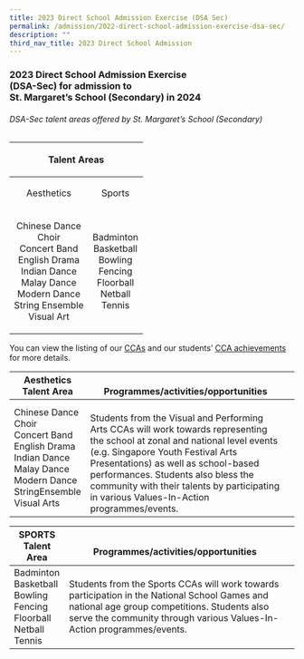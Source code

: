 ```yaml
---
title: 2023 Direct School Admission Exercise (DSA Sec)
permalink: /admission/2022-direct-school-admission-exercise-dsa-sec/
description: ""
third_nav_title: 2023 Direct School Admission
---
```

### 2023 Direct School Admission Exercise <br>(DSA-Sec) for admission to <br>St. Margaret’s School (Secondary) in 2024




###### DSA-Sec talent areas offered by St. Margaret’s School (Secondary)


<table>
<thead>
  <tr>
		<th colspan="2"><p align="center">Talent Areas</p></th>
  </tr>
</thead>
<tbody>
  <tr>
		<td><p align="center">Aesthetics</p></td>
		<td><p align="center">Sports</p></td>
  </tr>
  <tr>
    <td><p align="center">Chinese Dance <br> Choir <br> Concert Band <br> English Drama <br> Indian Dance <br> Malay Dance <br> Modern Dance <br> String Ensemble <br> Visual Art</p></td>
	<td><p align="center">Badminton <br> Basketball <br> Bowling <br> Fencing <br> Floorball <br> Netball <br> Tennis</p></td>
  </tr>
</tbody>
</table>

You can view the listing of our  [CCAs](/programmes/co-curricular-activities) and our students’ [CCA achievements](/achievements/student-achievements) for more details.  



| Aesthetics <br> Talent Area | <br>Programmes/activities/opportunities ||
| -------- | -------- | -------- |
|Chinese Dance <br>Choir<br>Concert Band<br>English Drama<br>Indian Dance<br>Malay Dance<br>Modern Dance<br>StringEnsemble<br>Visual Arts  |<br>Students from the Visual and Performing Arts CCAs will work towards representing the school at zonal and national level events (e.g. Singapore Youth Festival Arts Presentations) as well as school-based performances. Students also bless the community with their talents by participating in various Values-In-Action programmes/events.    |      |



| SPORTS<br>Talent Area | <br>Programmes/activities/opportunities |  |
| -------- | -------- | -------- |
| Badminton<br>Basketball<br>Bowling<br>Fencing<br>Floorball<br>Netball<br>Tennis | Students from the Sports CCAs will work towards participation in the National School Games and national age group competitions. Students also serve the community through various Values-In-Action programmes/events.     |      |

